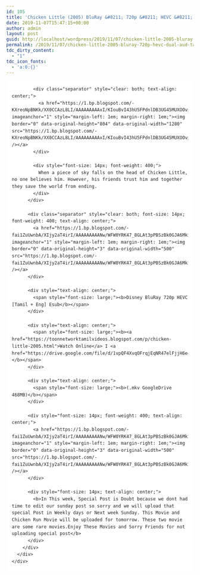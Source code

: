 ```yaml
---
id: 105
title: 'Chicken Little (2005) BluRay &#8211; 720p &#8211; HEVC &#8211; Dual Aud [Tamil + Eng] &#8211; x264 &#8211; 450MB &#8211; Esub'
date: 2019-11-07T15:47:15+00:00
author: admin
layout: post
guid: http://localhost/wordpress/2019/11/07/chicken-little-2005-bluray-720p-hevc-dual-aud-tamil-eng-x264-450mb-esub/
permalink: /2019/11/07/chicken-little-2005-bluray-720p-hevc-dual-aud-tamil-eng-x264-450mb-esub/
tdc_dirty_content:
  - "1"
tdc_icon_fonts:
  - 'a:0:{}'
---
```

<div dir="ltr" style="text-align: left;" trbidi="on">
  <div class="mod" data-hveid="CAwQAA" data-md="50" data-ved="2ahUKEwizzqu0ytDkAhUL7XMBHQw6AiUQkCkwKnoECAwQAA" lang="en-IN" style="-webkit-text-stroke-width: 0px; background-color: white; border-radius: 8px; clear: none; color: #222222; font-family: arial, sans-serif; font-style: normal; font-variant-caps: normal; font-variant-ligatures: normal; letter-spacing: normal; line-height: 1.57; orphans: 2; padding-left: 15px; padding-right: 15px; padding-top: 0px; text-align: left; text-decoration-color: initial; text-decoration-style: initial; text-indent: 0px; text-transform: none; white-space: normal; widows: 2; word-spacing: 0px;">
    <div class="PZPZlf hb8SAc kno-fb-ctx" data-attrid="description" data-hveid="CAwQAQ" data-ved="2ahUKEwizzqu0ytDkAhUL7XMBHQw6AiUQziAoADAqegQIDBAB" style="margin: 13px 0px; overflow: hidden;">
      <div class="r-iWv3W7putIyI" jsl="$t t-oF0h478wPRI;$x 0;">
        <div class="kno-rdesc r-ifnjCnM19G3o" data-rtid="ifnjCnM19G3o" jsaction="sngtp:r.Eddvt4h-GI8;tp_btn:r.Eddvt4h-GI8" jsl="$t t-JgTEvN6zUII;$x 0;">
          <div style="font-size: 14px; font-weight: 400;">
            <h3 class="bNg8Rb" style="clip: rect(1px, 1px, 1px, 1px); font-size: medium; font-weight: normal; height: 1px; margin: 0px; overflow: hidden; padding: 0px; position: absolute; white-space: nowrap; width: 1px; z-index: -1000;">
              Description
            </h3>
            
            <div class="separator" style="clear: both; text-align: center;">
              <a href="https://1.bp.blogspot.com/-KXreoNpBNKk/XX0CCAzL8LI/AAAAAAAAAxI/KIouBvI43hU5FPdnlDB3UG45MUXOOvp_QCLcBGAsYHQ/s1600/1285.jpg" imageanchor="1" style="margin-left: 1em; margin-right: 1em;"><img border="0" data-original-height="804" data-original-width="1280" src="https://1.bp.blogspot.com/-KXreoNpBNKk/XX0CCAzL8LI/AAAAAAAAAxI/KIouBvI43hU5FPdnlDB3UG45MUXOOvp_QCLcBGAsYHQ/s1600/1285.jpg" /></a>
            </div>
            
            <div style="font-size: 14px; font-weight: 400;">
              When a piece of sky falls on the head of Chicken Little, no one believes him. However, his friends trust him and together they save the world from ending.
            </div>
          </div>
          
          <div class="separator" style="clear: both; font-size: 14px; font-weight: 400; text-align: center;">
            <a href="https://1.bp.blogspot.com/-fai1ZuUwnbA/XIjy2aT4irI/AAAAAAAAANw/WFW0YRK47_8GLAt3pPBSzBk0GJA6Mk5fgCPcBGAYYCw/s1600/torrborder.gif" imageanchor="1" style="margin-left: 1em; margin-right: 1em;"><img border="0" data-original-height="3" data-original-width="500" src="https://1.bp.blogspot.com/-fai1ZuUwnbA/XIjy2aT4irI/AAAAAAAAANw/WFW0YRK47_8GLAt3pPBSzBk0GJA6Mk5fgCPcBGAYYCw/s1600/torrborder.gif" /></a>
          </div>
          
          <div style="text-align: center;">
            <span style="font-size: large;"><b>Disney BluRay 720p HEVC [Tamil + Eng] Esub</b></span>
          </div>
          
          <div style="text-align: center;">
            <span style="font-size: large;"><b><a href="https://toonnetworktamilvideos.blogspot.com/p/chicken-little-2005.html">Watch Online</a> I <a href="https://drive.google.com/file/d/1vpQF4XvqOFrqjEqNR47elFjjH6e4Ia3t/view">Download</a></b></span>
          </div>
          
          <div style="text-align: center;">
            <span style="font-size: large;"><b>(.mkv GoogleDrive 468MB)</b></span>
          </div>
          
          <div style="font-size: 14px; font-weight: 400; text-align: center;">
            <a href="https://1.bp.blogspot.com/-fai1ZuUwnbA/XIjy2aT4irI/AAAAAAAAANw/WFW0YRK47_8GLAt3pPBSzBk0GJA6Mk5fgCPcBGAYYCw/s1600/torrborder.gif" imageanchor="1" style="margin-left: 1em; margin-right: 1em;"><img border="0" data-original-height="3" data-original-width="500" src="https://1.bp.blogspot.com/-fai1ZuUwnbA/XIjy2aT4irI/AAAAAAAAANw/WFW0YRK47_8GLAt3pPBSzBk0GJA6Mk5fgCPcBGAYYCw/s1600/torrborder.gif" /></a>
          </div>
          
          <div style="font-size: 14px; text-align: center;">
            <b>In This week, Special Post is Doubt because we dont had time to edit our sunday post so sorry and we will upload that special Post in Weekly days or Next week Sunday. This Movie and Chicken Run Movie will be uploaded for tomorrow. These two movie are some rare movies.Enjoy These Movies and Sorry Friends for not uploading special post</b>
          </div>
        </div>
      </div>
    </div>
  </div>
</div>
